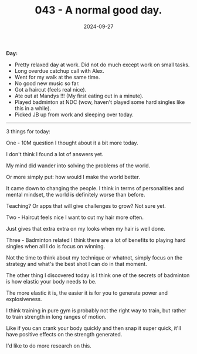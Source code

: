﻿---
title: 043 - A normal good day.
date: 2024-09-27
categories: ["daily"]
tags: posts

---
**Day:** 

- Pretty relaxed day at work. Did not do much except work on small tasks.
- Long overdue catchup call with Alex.
- Went for my walk at the same time.
- No good new music so far.
- Got a haircut (feels real nice).
- Ate out at Mandys !!! (My first eating out in a minute).
- Played badminton at NDC (wow, haven't played some hard singles like this in a while).
- Picked JB up from work and sleeping over today.
---
3 things for today:

One - 10M question
I thought about it a bit more today.

I don't think I found a lot of answers yet.

My mind did wander into solving the problems of the world.

Or more simply put: how would I make the world better.

It came down to changing the people. I think in terms of personalities and mental mindset, the world is definitely worse than before.

Teaching? Or apps that will give challenges to grow? Not sure yet.

Two - Haircut feels nice
I want to cut my hair more often.

Just gives that extra extra on my looks when my hair is well done.

Three - Badminton related
I think there are a lot of benefits to playing hard singles when all I do is focus on winning.

Not the time to think about my technique or whatnot, simply focus on the strategy and what's the best shot I can do in that moment.

The other thing I discovered today is I think one of the secrets of badminton is how elastic your body needs to be.

The more elastic it is, the easier it is for you to generate power and explosiveness.

I think training in pure gym is probably not the right way to train, but rather to train strength in long ranges of motion.

Like if you can crank your body quickly and then snap it super quick, it'll have positive effects on the strength generated.

I'd like to do more research on this.
